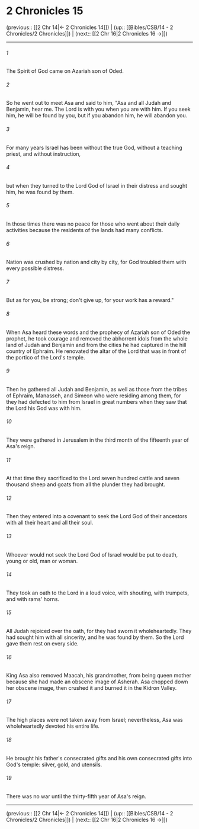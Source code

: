 # 2 Chronicles 15

(previous:: [[2 Chr 14|← 2 Chronicles 14]]) | (up:: [[Bibles/CSB/14 - 2 Chronicles/2 Chronicles]]) | (next:: [[2 Chr 16|2 Chronicles 16 →]])

***


###### 1 
The Spirit of God came on Azariah son of Oded. 

###### 2 
So he went out to meet Asa and said to him, "Asa and all Judah and Benjamin, hear me. The Lord is with you when you are with him. If you seek him, he will be found by you, but if you abandon him, he will abandon you. 

###### 3 
For many years Israel has been without the true God, without a teaching priest, and without instruction, 

###### 4 
but when they turned to the Lord God of Israel in their distress and sought him, he was found by them. 

###### 5 
In those times there was no peace for those who went about their daily activities because the residents of the lands had many conflicts. 

###### 6 
Nation was crushed by nation and city by city, for God troubled them with every possible distress. 

###### 7 
But as for you, be strong; don't give up, for your work has a reward." 

###### 8 
When Asa heard these words and the prophecy of Azariah son of Oded the prophet, he took courage and removed the abhorrent idols from the whole land of Judah and Benjamin and from the cities he had captured in the hill country of Ephraim. He renovated the altar of the Lord that was in front of the portico of the Lord's temple. 

###### 9 
Then he gathered all Judah and Benjamin, as well as those from the tribes of Ephraim, Manasseh, and Simeon who were residing among them, for they had defected to him from Israel in great numbers when they saw that the Lord his God was with him. 

###### 10 
They were gathered in Jerusalem in the third month of the fifteenth year of Asa's reign. 

###### 11 
At that time they sacrificed to the Lord seven hundred cattle and seven thousand sheep and goats from all the plunder they had brought. 

###### 12 
Then they entered into a covenant to seek the Lord God of their ancestors with all their heart and all their soul. 

###### 13 
Whoever would not seek the Lord God of Israel would be put to death, young or old, man or woman. 

###### 14 
They took an oath to the Lord in a loud voice, with shouting, with trumpets, and with rams' horns. 

###### 15 
All Judah rejoiced over the oath, for they had sworn it wholeheartedly. They had sought him with all sincerity, and he was found by them. So the Lord gave them rest on every side. 

###### 16 
King Asa also removed Maacah, his grandmother, from being queen mother because she had made an obscene image of Asherah. Asa chopped down her obscene image, then crushed it and burned it in the Kidron Valley. 

###### 17 
The high places were not taken away from Israel; nevertheless, Asa was wholeheartedly devoted his entire life. 

###### 18 
He brought his father's consecrated gifts and his own consecrated gifts into God's temple: silver, gold, and utensils. 

###### 19 
There was no war until the thirty-fifth year of Asa's reign.

***

(previous:: [[2 Chr 14|← 2 Chronicles 14]]) | (up:: [[Bibles/CSB/14 - 2 Chronicles/2 Chronicles]]) | (next:: [[2 Chr 16|2 Chronicles 16 →]])
